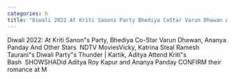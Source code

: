 ```yaml
---
categories: h
title: "Diwali 2022 At Kriti Sanons Party Bhediya CoStar Varun Dhawan Ananya Panday And Other Stars  NDTV Movies"
---
```

Diwali 2022: At Kriti Sanon"s Party, Bhediya Co-Star Varun Dhawan, Ananya Panday And Other Stars&nbsp;&nbsp;NDTV MoviesVicky, Katrina Steal Ramesh Taurani"s Diwali Party"s Thunder | Kartik, Aditya Attend Kriti"s Bash&nbsp;&nbsp;SHOWSHADid Aditya Roy Kapur and Ananya Panday CONFIRM their romance at M